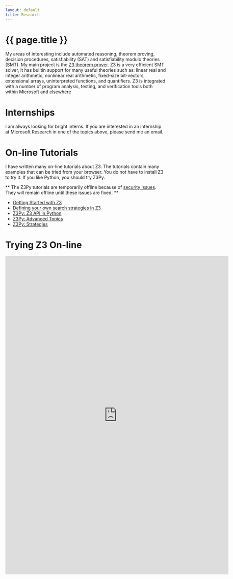 ```yaml
---
layout: default
title: Research
---
```


{{ page.title }}
================

My areas of interesting include automated reasoning, theorem proving, decision procedures,
satisfiability (SAT) and satisfiability modulo theories (SMT). My main project is the
[Z3 theorem prover](http://z3.codeplex.com).
Z3 is a very efficient SMT solver, it has builtin support for many useful theories such as:
linear real and integer arithmetic, nonlinear real arithmetic, fixed-size bit-vectors,
extensional arrays, uninterpreted functions, and quantifiers.
Z3 is integrated with a number of program analysis, testing, and verification tools
both within Microsoft and elsewhere

# Internships

I am always looking for bright interns. If you are interested in an
internship at Microsoft Research in one of the topics above, please
send me an email.

# On-line Tutorials

I have written many on-line tutorials about Z3. The tutorials contain many examples that can be tried from your browser.
You do not have to install Z3 to try it. If you like Python, you should try Z3Py.

** The Z3Py tutorials are temporarily offline because of [security issues](http://tomforb.es/breaking-out-of-secured-python-environments).
They will remain offline until these issues are fixed. **

- [Getting Started with Z3](http://rise4fun.com/Z3/tutorial/guide)
- [Defining your own search strategies in Z3](http://rise4fun.com/Z3/tutorial/strategies)
- [Z3Py: Z3 API in Python](http://rise4fun.com/Z3Py/tutorial/guide)
- [Z3Py: Advanced Topics](http://rise4fun.com/Z3Py/tutorial/advanced)
- [Z3Py: Strategies](http://rise4fun.com/Z3Py/tutorial/strategies)

# Trying Z3 On-line

<iframe allowtransparency="true" frameborder="0" valign="top" style="width:700px;height:1000px" src="http://rise4fun.com/z3?frame=1&menu=0"> </iframe>
